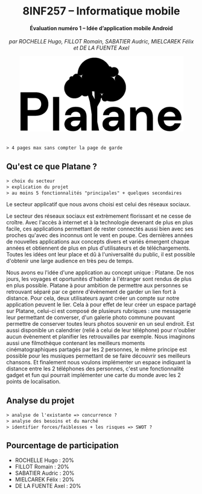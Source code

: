 <div align="center">

# 8INF257 – Informatique mobile

#### Évaluation numéro 1 – Idée d’application mobile Android

_par ROCHELLE Hugo, FILLOT Romain, SABATIER Audric, MIELCAREK Félix et DE LA FUENTE Axel_

<img src="../images/logo-title-black.png" alt="Logo" height="200">
</div>

<br>

```
> 4 pages max sans compter la page de garde
```

## Qu'est ce que Platane ?

```
> choix du secteur
> explication du projet
> au moins 5 fonctionnalités "principales" + quelques secondaires
```

Le secteur applicatif que nous avons choisi est celui des réseaux sociaux.

Le secteur des réseaux sociaux est extrèmement florissant et ne cesse de croître. Avec l'accès à internet et à la technologie devenant de plus en plus facile, ces applications permettant de rester connectés aussi bien avec ses proches qu'avec des inconnus ont le vent en poupe. Ces dernières années de nouvelles applications aux concepts divers et variés émergent chaque années et obtiennent de plus en plus d'utilisateurs et de téléchargements. Toutes les idées ont leur place et dû à l'universalité du public, il est possible d'obtenir une large audience en très peu de temps.

Nous avons eu l'idée d'une application au concept unique : Platane. De nos jours, les voyages et oportunités d'habiter à l'étranger sont rendus de plus en plus possible. Platane à pour ambition de permettre aux personnes se retrouvant séparé par ce genre d'évènement de garder un lien fort à distance. 
Pour cela, deux utilisateurs ayant créer un compte sur notre application peuvent le lier. Cela à pour effet de leur créer un espace partagé sur Platane, celui-ci est composé de plusieurs rubriques : une messagerie leur permettant de converser, d'un galerie photo commune pouvant permettre de conserver toutes leurs photos souvenir en un seul endroit. Est aussi disponible un calendrier (relié à celui de leur téléphone) pour n'oublier aucun évènement et planifier les retrouvailles par exemple. Nous imaginons aussi une filmothèque contenant les meilleurs moments cinématographiques partagés par les 2 personnes, le même principe est possible pour les musiques permettant de se faire découvrir ses meilleurs chansons. Et finalement nous voulons implémenter un espace indiquant la distance entre les 2 téléphones des personnes, c'est une fonctionnalité gadget et fun qui pourrait implémenter une carte du monde avec les 2 points de localisation.

## Analyse du projet 

```
> analyse de l'existante => concurrence ?
> analyse des besoins et du marché
> identifier forces/faiblesses + les risques => SWOT ?
```

## Pourcentage de participation

- ROCHELLE Hugo : 20%
- FILLOT Romain : 20%
- SABATIER Audric : 20%
- MIELCAREK Félix : 20%
- DE LA FUENTE Axel : 20%
